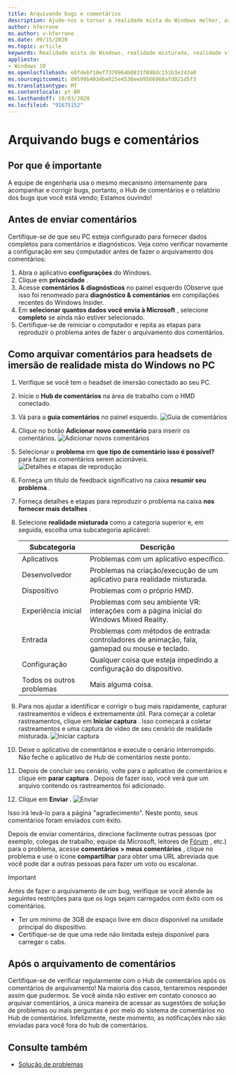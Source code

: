```yaml
---
title: Arquivando bugs e comentários
description: Ajude-nos a tornar a realidade mista do Windows melhor, arquivando os comentários usando as categorias corretas no aplicativo Hub de comentários.
author: hferrone
ms.author: v-hferrone
ms.date: 09/15/2020
ms.topic: article
keywords: Realidade mista do Windows, realidade misturada, realidade virtual, VR, Sr, comentários, Hub de comentários, bugs
appliesto:
- Windows 10
ms.openlocfilehash: e0fdebf10ef7370964b0831f898dc151b3e243a0
ms.sourcegitcommit: 09599b4034be825e4536eeb9566968afd021d5f3
ms.translationtype: MT
ms.contentlocale: pt-BR
ms.lasthandoff: 10/03/2020
ms.locfileid: "91675152"
---
```

# <a name="filing-bugs-and-feedback"></a>Arquivando bugs e comentários

## <a name="why-its-important"></a>Por que é importante

A equipe de engenharia usa o mesmo mecanismo internamente para acompanhar e corrigir bugs, portanto, o Hub de comentários e o relatório dos bugs que você está vendo; Estamos ouvindo!

## <a name="before-you-file-feedback"></a>Antes de enviar comentários

Certifique-se de que seu PC esteja configurado para fornecer dados completos para comentários e diagnósticos. Veja como verificar novamente a configuração em seu computador antes de fazer o arquivamento dos comentários:
1. Abra o aplicativo **configurações** do Windows.
2. Clique em **privacidade** .
3. Acesse **comentários & diagnósticos** no painel esquerdo (Observe que isso foi renomeado para **diagnóstico & comentários** em compilações recentes do Windows Insider.
4. Em **selecionar quantos dados você envia à Microsoft** , selecione **completo** se ainda não estiver selecionado.
5. Certifique-se de reiniciar o computador e repita as etapas para reproduzir o problema antes de fazer o arquivamento dos comentários.

## <a name="how-to-file-feedback-for-windows-mixed-reality-immersive-headsets-on-pc"></a>Como arquivar comentários para headsets de imersão de realidade mista do Windows no PC
1. Verifique se você tem o headset de imersão conectado ao seu PC.
2. Inicie o **Hub de comentários** na área de trabalho com o HMD conectado.
3. Vá para a **guia comentários** no painel esquerdo. ![Guia de comentários](images/feedback1.png) 
4. Clique no botão **Adicionar novo comentário** para inserir os comentários. ![Adicionar novos comentários](images/feedback2.png)
5. Selecionar o **problema** em **que tipo de comentário isso é possível?** para fazer os comentários serem acionáveis. ![Detalhes e etapas de reprodução](images/feedback3.png)
6. Forneça um título de feedback significativo na caixa **resumir seu problema** .
7. Forneça detalhes e etapas para reproduzir o problema na caixa **nos fornecer mais detalhes** .
8. Selecione **realidade misturada** como a categoria superior e, em seguida, escolha uma subcategoria aplicável:

   | Subcategoria      | Descrição                                                                           |
   |------------------|---------------------------------------------------------------------------------------|
   | Aplicativos             | Problemas com um aplicativo específico.                                                   |
   | Desenvolvedor        | Problemas na criação/execução de um aplicativo para realidade misturada.                               |
   | Dispositivo           | Problemas com o próprio HMD.                                                           |
   | Experiência inicial  | Problemas com seu ambiente VR: interações com a página inicial do Windows Mixed Reality.    |
   | Entrada            | Problemas com métodos de entrada: controladores de animação, fala, gamepad ou mouse e teclado.|
   | Configuração           | Qualquer coisa que esteja impedindo a configuração do dispositivo.                           |
   | Todos os outros problemas | Mais alguma coisa.                                                                        |


9. Para nos ajudar a identificar e corrigir o bug mais rapidamente, capturar rastreamentos e vídeos é extremamente útil. Para começar a coletar rastreamentos, clique em **Iniciar captura** . Isso começará a coletar rastreamentos e uma captura de vídeo de seu cenário de realidade misturada. ![ Iniciar captura](images/feedback4.png)
10. Deixe o aplicativo de comentários e execute o cenário interrompido. Não feche o aplicativo de Hub de comentários neste ponto.
11. Depois de concluir seu cenário, volte para o aplicativo de comentários e clique em **parar captura** . Depois de fazer isso, você verá que um arquivo contendo os rastreamentos foi adicionado.
12. Clique em **Enviar** . ![ Enviar](images/feedback5.png)

Isso irá levá-lo para a página "agradecimento". Neste ponto, seus comentários foram enviados com êxito. 

Depois de enviar comentários, direcione facilmente outras pessoas (por exemplo, colegas de trabalho, equipe da Microsoft, leitores de [Fórum](https://forums.hololens.com/) , etc.) para o problema, acesse **comentários > meus comentários** , clique no problema e use o ícone **compartilhar** para obter uma URL abreviada que você pode dar a outras pessoas para fazer um voto ou escalonar.

> [!IMPORTANT]
> Antes de fazer o arquivamento de um bug, verifique se você atende às seguintes restrições para que os logs sejam carregados com êxito com os comentários.
>    * Ter um mínimo de 3GB de espaço livre em disco disponível na unidade principal do dispositivo.
>    * Certifique-se de que uma rede não limitada esteja disponível para carregar o cabs.


## <a name="after-filing-feedback"></a>Após o arquivamento de comentários

Certifique-se de verificar regularmente com o Hub de comentários após os comentários de arquivamento! Na maioria dos casos, tentaremos responder assim que pudermos. Se você ainda não estiver em contato conosco ao arquivar comentários, a única maneira de acessar as sugestões de solução de problemas ou mais perguntas é por meio do sistema de comentários no Hub de comentários. Infelizmente, neste momento, as notificações não são enviadas para você fora do hub de comentários.


## <a name="see-also"></a>Consulte também
* [Solução de problemas](troubleshooting-windows-mixed-reality.md)

